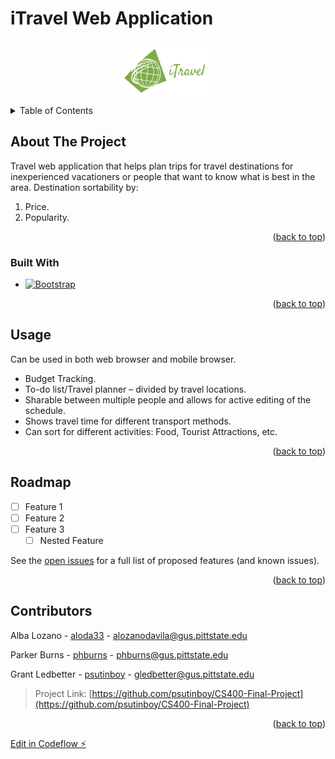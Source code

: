 <a name="readme-top"></a>
# iTravel Web Application

<div align="center">
  <a href="https://github.com/psutinboy/cs400-final-project">
    <img src="images/logo.png" alt="Logo" width="150" height="100">
  </a>
</div>

<!-- TABLE OF CONTENTS -->
<details>
  <summary>Table of Contents</summary>
  <ol>
    <li>
      <a href="#about-the-project">About The Project</a>
      <ul>
        <li><a href="#built-with">Built With</a></li>
      </ul>
    </li>
    <li><a href="#usage">Usage</a></li>
    <li><a href="#roadmap">Roadmap</a></li>
    <li><a href="#contributing">Contributing</a></li>
    <li><a href="#contact">Contact</a></li>
  </ol>
</details>



<!-- ABOUT THE PROJECT -->
## About The Project

Travel web application that helps plan trips for travel destinations for inexperienced vacationers or people that want to know what is best in the area.
Destination sortability by:
1. Price.
2. Popularity.



<p align="right">(<a href="#readme-top">back to top</a>)</p>



### Built With

* [![Bootstrap][Bootstrap.com]][Bootstrap-url]

<p align="right">(<a href="#readme-top">back to top</a>)</p>


<!-- USAGE EXAMPLES -->
## Usage

Can be used in both web browser and mobile browser.

* Budget Tracking.
* To-do list/Travel planner – divided by travel locations.
* Sharable between multiple people and allows for active editing of the schedule. 
* Shows travel time for different transport methods.
* Can sort for different activities: Food, Tourist Attractions, etc.

<p align="right">(<a href="#readme-top">back to top</a>)</p>



<!-- ROADMAP -->
## Roadmap

- [ ] Feature 1
- [ ] Feature 2
- [ ] Feature 3
    - [ ] Nested Feature

See the [open issues](https://github.com/github_username/repo_name/issues) for a full list of proposed features (and known issues).

<p align="right">(<a href="#readme-top">back to top</a>)</p>



<!-- CONTRIBUTING -->
## Contributors

Alba Lozano - [aloda33](https://github.com/aloda33) - alozanodavila@gus.pittstate.edu

Parker Burns  - [phburns](https://github.com/phburns) - phburns@gus.pittstate.edu

Grant Ledbetter  - [psutinboy](https://github.com/psutinboy) - gledbetter@gus.pittstate.edu

> Project Link: [https://github.com/psutinboy/CS400-Final-Project](https://github.com/psutinboy/CS400-Final-Project)

<p align="right">(<a href="#readme-top">back to top</a>)</p>

[Bootstrap.com]: https://img.shields.io/badge/Bootstrap-563D7C?style=for-the-badge&logo=bootstrap&logoColor=white
[Bootstrap-url]: https://getbootstrap.com

[Edit in Codeflow ⚡️](https://stackblitz.com/~/github.com/psutinboy/CS400-Final-Project)
